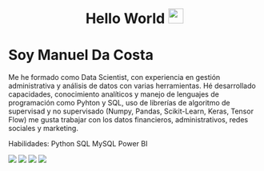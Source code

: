 <!DOCTYPE html>
<html>
<body>
<!-- Title -->
<h1 align="center">Hello World 
  <img src="https://raw.githubusercontent.com/iampavangandhi/iampavangandhi/master/gifs/Hi.gif" 
       width="30px">
</h1>

<h1>Soy Manuel Da Costa</h1>
<p>Me he formado como Data Scientist, con experiencia en gestión administrativa y análisis de datos con varias herramientas.
Hé desarrollado capacidades, conocimiento analíticos y manejo de lenguajes de programación como Pyhton y SQL, uso de librerías de algoritmo de supervisad y no supervisado (Numpy, Pandas, Scikit-Learn, Keras, Tensor Flow) me gusta trabajar con los datos financieros, administrativos, redes sociales y marketing.

Habilidades:
Python
SQL
MySQL
Power BI</p>
  <img src="https://img.icons8.com/dusk/64/000000/python.png"/>
  <img src="https://img.icons8.com/color/48/000000/azure-1.png"/>
  <img src="https://img.icons8.com/fluent/48/000000/mysql-logo.png"/>
  <img src="https://img.icons8.com/color/48/000000/power-bi.png"/>
</body>
</html>




